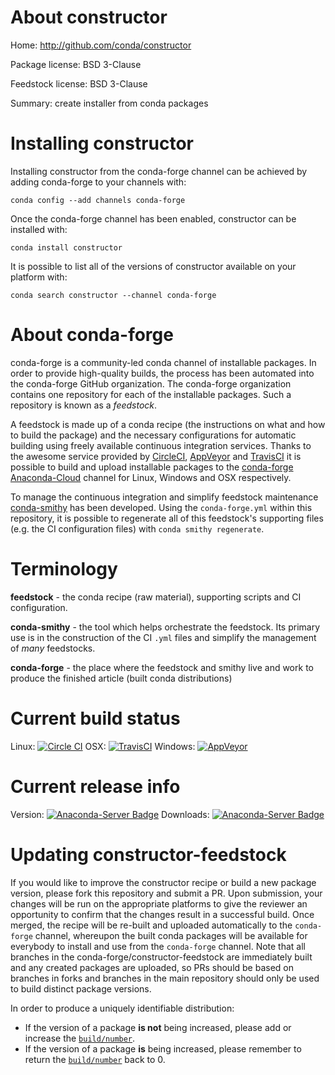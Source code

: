 About constructor
=================

Home: http://github.com/conda/constructor

Package license: BSD 3-Clause

Feedstock license: BSD 3-Clause

Summary: create installer from conda packages



Installing constructor
======================

Installing constructor from the conda-forge channel can be achieved by adding conda-forge to your channels with:

```
conda config --add channels conda-forge
```

Once the conda-forge channel has been enabled, constructor can be installed with:

```
conda install constructor
```

It is possible to list all of the versions of constructor available on your platform with:

```
conda search constructor --channel conda-forge
```


About conda-forge
=================

conda-forge is a community-led conda channel of installable packages.
In order to provide high-quality builds, the process has been automated into the
conda-forge GitHub organization. The conda-forge organization contains one repository
for each of the installable packages. Such a repository is known as a *feedstock*.

A feedstock is made up of a conda recipe (the instructions on what and how to build
the package) and the necessary configurations for automatic building using freely
available continuous integration services. Thanks to the awesome service provided by
[CircleCI](https://circleci.com/), [AppVeyor](http://www.appveyor.com/)
and [TravisCI](https://travis-ci.org/) it is possible to build and upload installable
packages to the [conda-forge](https://anaconda.org/conda-forge)
[Anaconda-Cloud](http://docs.anaconda.org/) channel for Linux, Windows and OSX respectively.

To manage the continuous integration and simplify feedstock maintenance
[conda-smithy](http://github.com/conda-forge/conda-smithy) has been developed.
Using the ``conda-forge.yml`` within this repository, it is possible to regenerate all of
this feedstock's supporting files (e.g. the CI configuration files) with ``conda smithy regenerate``.


Terminology
===========

**feedstock** - the conda recipe (raw material), supporting scripts and CI configuration.

**conda-smithy** - the tool which helps orchestrate the feedstock.
                   Its primary use is in the construction of the CI ``.yml`` files
                   and simplify the management of *many* feedstocks.

**conda-forge** - the place where the feedstock and smithy live and work to
                  produce the finished article (built conda distributions)

Current build status
====================

Linux: [![Circle CI](https://circleci.com/gh/conda-forge/constructor-feedstock.svg?style=shield)](https://circleci.com/gh/conda-forge/constructor-feedstock)
OSX: [![TravisCI](https://travis-ci.org/conda-forge/constructor-feedstock.svg?branch=master)](https://travis-ci.org/conda-forge/constructor-feedstock)
Windows: [![AppVeyor](https://ci.appveyor.com/api/projects/status/github/conda-forge/constructor-feedstock?svg=True)](https://ci.appveyor.com/project/conda-forge/constructor-feedstock/branch/master)

Current release info
====================
Version: [![Anaconda-Server Badge](https://anaconda.org/conda-forge/constructor/badges/version.svg)](https://anaconda.org/conda-forge/constructor)
Downloads: [![Anaconda-Server Badge](https://anaconda.org/conda-forge/constructor/badges/downloads.svg)](https://anaconda.org/conda-forge/constructor)


Updating constructor-feedstock
==============================

If you would like to improve the constructor recipe or build a new
package version, please fork this repository and submit a PR. Upon submission,
your changes will be run on the appropriate platforms to give the reviewer an
opportunity to confirm that the changes result in a successful build. Once
merged, the recipe will be re-built and uploaded automatically to the
`conda-forge` channel, whereupon the built conda packages will be available for
everybody to install and use from the `conda-forge` channel.
Note that all branches in the conda-forge/constructor-feedstock are
immediately built and any created packages are uploaded, so PRs should be based
on branches in forks and branches in the main repository should only be used to
build distinct package versions.

In order to produce a uniquely identifiable distribution:
 * If the version of a package **is not** being increased, please add or increase
   the [``build/number``](http://conda.pydata.org/docs/building/meta-yaml.html#build-number-and-string).
 * If the version of a package **is** being increased, please remember to return
   the [``build/number``](http://conda.pydata.org/docs/building/meta-yaml.html#build-number-and-string)
   back to 0.
